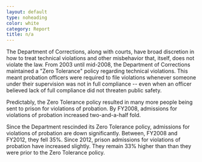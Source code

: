 ```yaml
---
layout: default
type: noheading
color: white
category: Report
title: n/a
---
```

The Department of Corrections, along with courts, have broad discretion
in how to treat technical violations and other misbehavior that, itself,
does not violate the law. From 2003 until mid-2008, the Department of Corrections
maintained a "Zero Tolerance" policy regarding technical violations. This
meant probation officers were required to file violations whenever someone
under their supervision was not in full compliance -- even when an officer
believed lack of full compliance did not threaten public safety.

Predictably, the Zero Tolerance policy resulted in many more people
being sent to prison for violations of probation. By FY2008, admissions
for violations of probation increased two-and-a-half fold.

Since the Department rescinded its Zero Tolerance policy, admissions
for violations of probation are down significantly. Between, FY2008 and
FY2012, they fell 35%. Since 2012, prison admissions for violations of
probation have increased slightly. They remain 33% higher than
than they were prior to the Zero Tolerance policy.
